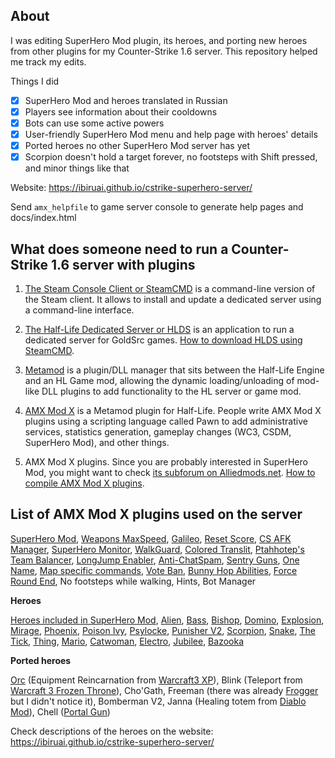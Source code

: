 ## About

I was editing SuperHero Mod plugin, its heroes, and porting new heroes from other plugins for my Counter-Strike 1.6 server. This repository helped me track my edits.

Things I did

- [x] SuperHero Mod and heroes translated in Russian
- [x] Players see information about their cooldowns
- [x] Bots can use some active powers
- [x] User-friendly SuperHero Mod menu and help page with heroes' details
- [x] Ported heroes no other SuperHero Mod server has yet
- [x] Scorpion doesn't hold a target forever, no footsteps with Shift pressed, and minor things like that

Website: <https://ibiruai.github.io/cstrike-superhero-server/>

Send `amx_helpfile` to game server console to generate help pages and docs/index.html

## What does someone need to run a Counter-Strike 1.6 server with plugins

1. [The Steam Console Client or SteamCMD][SteamCMD] is a command-line version of the Steam client. It allows to install and update a dedicated server using a command-line interface.

2. [The Half-Life Dedicated Server or HLDS][HLDS] is an application to run a dedicated server for GoldSrc games. [How to download HLDS using SteamCMD](https://developer.valvesoftware.com/wiki/SteamCMD#Downloading_an_app).

3. [Metamod] is a plugin/DLL manager that sits between the Half-Life Engine and an HL Game mod, allowing the dynamic loading/unloading of mod-like DLL plugins to add functionality to the HL server or game mod.

4. [AMX Mod X] is a Metamod plugin for Half-Life. People write AMX Mod X plugins using a scripting language called Pawn to add administrative services, statistics generation, gameplay changes (WC3, CSDM, SuperHero Mod), and other things.

5. AMX Mod X plugins. Since you are probably interested in SuperHero Mod, you might want to check [its subforum on Alliedmods.net](https://forums.alliedmods.net/forumdisplay.php?f=30).
[How to compile AMX Mod X plugins](https://wiki.alliedmods.net/Compiling_Plugins_(AMX_Mod_X)).

[SteamCMD]: https://developer.valvesoftware.com/wiki/SteamCMD

[HLDS]:  https://developer.valvesoftware.com/wiki/Half-Life_Dedicated_Server

[Metamod]: http://metamod.org

[AMX Mod X]: https://www.amxmodx.org

## List of AMX Mod X plugins used on the server

[SuperHero Mod](https://forums.alliedmods.net/showthread.php?t=76081),
[Weapons MaxSpeed](https://forums.alliedmods.net/showthread.php?t=139521),
[Galileo](https://forums.alliedmods.net/showthread.php?t=77391),
[Reset Score](https://forums.alliedmods.net/showthread.php?t=74207),
[CS AFK Manager](https://forums.alliedmods.net/showthread.php?t=256449),
[SuperHero Monitor](https://forums.alliedmods.net/showthread.php?t=36540),
[WalkGuard](https://forums.alliedmods.net/showthread.php?t=55245),
[Colored Translit](https://c-s.net.ua/forum/topic25056.html),
[Ptahhotep's Team Balancer](https://forums.alliedmods.net/showthread.php?t=26598),
[LongJump Enabler](https://forums.alliedmods.net/showthread.php?t=108382),
[Anti-ChatSpam](https://forums.alliedmods.net/showthread.php?t=90414),
[Sentry Guns](https://forums.alliedmods.net/showthread.php?t=78632),
[One Name](https://forums.alliedmods.net/showpost.php?p=1552827&postcount=3),
[Map specific commands](https://forums.alliedmods.net/showthread.php?t=16517),
[Vote Ban](https://forums.alliedmods.net/showthread.php?t=96586),
[Bunny Hop Abilities](https://forums.alliedmods.net/showthread.php?t=69840),
[Force Round End](https://forums.alliedmods.net/showthread.php?t=56941),
No footsteps while walking, Hints, Bot Manager

**Heroes**

[Heroes included in SuperHero Mod](https://forums.alliedmods.net/showthread.php?t=76081),
[Alien](https://forums.alliedmods.net/showthread.php?t=30082),
[Bass](https://forums.alliedmods.net/showthread.php?t=30174),
[Bishop](https://forums.alliedmods.net/showthread.php?t=30184),
[Domino](https://forums.alliedmods.net/showthread.php?t=36055),
[Explosion](https://forums.alliedmods.net/showthread.php?t=34294),
[Mirage](https://forums.alliedmods.net/showthread.php?t=34683),
[Phoenix](https://forums.alliedmods.net/showthread.php?t=30270),
[Poison Ivy](https://forums.alliedmods.net/showthread.php?t=30104),
[Psylocke](https://forums.alliedmods.net/showthread.php?t=30276),
[Punisher V2](https://forums.alliedmods.net/showthread.php?t=131398),
[Scorpion](https://forums.alliedmods.net/showthread.php?t=34448),
[Snake](https://forums.alliedmods.net/showthread.php?t=30293),
[The Tick](https://forums.alliedmods.net/showthread.php?t=36058),
[Thing](https://forums.alliedmods.net/showthread.php?t=31929),
[Mario](https://forums.alliedmods.net/showthread.php?t=32041),
[Catwoman](https://forums.alliedmods.net/showthread.php?t=34742),
[Electro](https://forums.alliedmods.net/showthread.php?t=30095),
[Jubilee](https://forums.alliedmods.net/showthread.php?t=30592),
[Bazooka](https://forums.alliedmods.net/showthread.php?t=30087)

**Ported heroes**

[Orc](https://forums.alliedmods.net/showthread.php?t=314199) (Equipment Reincarnation from [Warcraft3 XP](https://forums.alliedmods.net/showthread.php?t=15345)),
Blink (Teleport from [Warcraft 3 Frozen Throne](https://forums.alliedmods.net/showthread.php?p=3158)),
Cho'Gath,
Freeman (there was already [Frogger](https://forums.alliedmods.net/showthread.php?t=33644) but I didn't notice it),
Bomberman V2,
Janna (Healing totem from [Diablo Mod](https://github.com/hitmany/cs-1.6-diablo-2)),
Chell ([Portal Gun](https://next21.ru/2013/04/%D0%BF%D0%BB%D0%B0%D0%B3%D0%B8%D0%BD-portal-gun/))

Check descriptions of the heroes on the website: <https://ibiruai.github.io/cstrike-superhero-server/>
